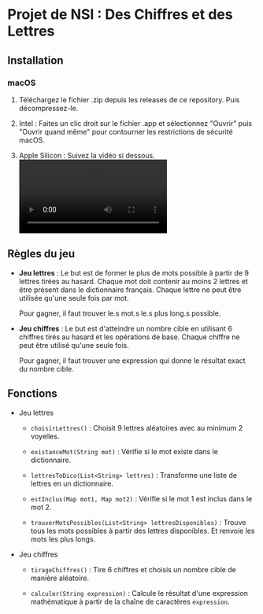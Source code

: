 # Projet de NSI : Des Chiffres et des Lettres


## Installation
### macOS
1. Téléchargez le fichier .zip depuis les releases de ce repository. Puis décompressez-le.

2. Intel : Faites un clic droit sur le fichier .app et sélectionnez "Ouvrir" puis "Ouvrir quand même" pour contourner les restrictions de sécurité macOS.  

2. Apple Silicon : Suivez la vidéo si dessous.
<video controls src="Installation.mov" title="Ouvrir le .app Apple Silicon"></video>

## Règles du jeu
* **Jeu lettres** : Le but est de former le plus de mots possible à partir de 9 lettres tirées au hasard. Chaque mot doit contenir au moins 2 lettres et être présent dans le dictionnaire français. Chaque lettre ne peut être utilisée qu'une seule fois par mot.

    Pour gagner, il faut trouver le.s mot.s le.s plus long.s possible.

* **Jeu chiffres** : Le but est d'atteindre un nombre cible en utilisant 6 chiffres tirés au hasard et les opérations de base. Chaque chiffre ne peut être utilisé qu'une seule fois.

    Pour gagner, il faut trouver une expression qui donne le résultat exact du nombre cible.

## Fonctions
* Jeu lettres
    * `choisirLettres()` : Choisit 9 lettres aléatoires avec au minimum 2 voyelles.
   
    * `existanceMot(String mot)` : Vérifie si le mot existe dans le dictionnaire.
    
    * `lettresToDico(List<String> lettres)` : Transforme une liste de lettres en un dictionnaire.

    *  `estInclus(Map mot1, Map mot2)` : Vérifie si le mot 1 est inclus dans le mot 2.

    * `trouverMotsPossibles(List<String> lettresDisponibles)` : Trouve tous les mots possibles à partir des lettres disponibles. Et renvoie les mots les plus longs.


* Jeu chiffres
    * `tirageChiffres()` : Tire 6 chiffres et choisis un nombre cible de manière aléatoire.

    * `calculer(String expression)` : Calcule le résultat d'une expression mathématique à partir de la chaîne de caractères `expression`.
